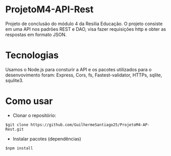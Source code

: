 ﻿# ProjetoM4-API-Rest
 
 Projeto de conclusão do módulo 4 da Resilia Educação.
 O projeto consiste em uma API nos padrões REST e DAO, visa fazer requisições http e obter as respostas em formato JSON.
 
 
 # Tecnologias
 
 Usamos o Node.js para consturir a API e os pacotes utilizados para o desenvovimento foram: Express, Cors, fs, Fastest-validator, HTTPs, sqlite, squlite3.
 
 ##
 
 # Como usar
 
 * Clonar o repositório:
 ```
 $git clone https://github.com/GuilhermeSantiago25/ProjetoM4-AP-Rest.git
 ```
 * Instalar pacotes (dependências)

```
$npm install
```
 
 

